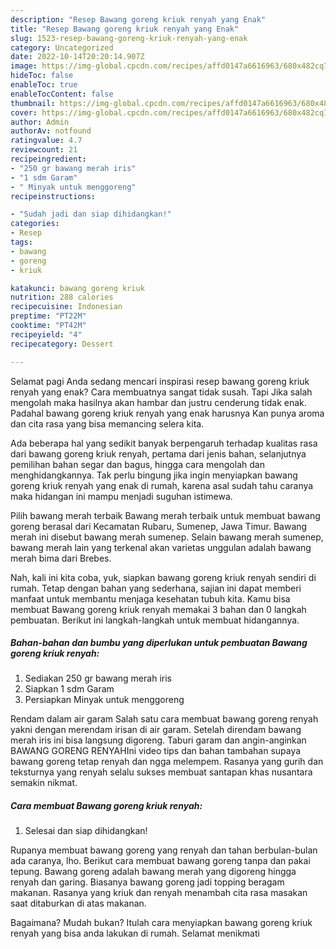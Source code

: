 ```yaml
---
description: "Resep Bawang goreng kriuk renyah yang Enak"
title: "Resep Bawang goreng kriuk renyah yang Enak"
slug: 1523-resep-bawang-goreng-kriuk-renyah-yang-enak
category: Uncategorized
date: 2022-10-14T20:20:14.907Z
image: https://img-global.cpcdn.com/recipes/affd0147a6616963/680x482cq70/bawang-goreng-kriuk-renyah-foto-resep-utama.jpg
hideToc: false
enableToc: true
enableTocContent: false
thumbnail: https://img-global.cpcdn.com/recipes/affd0147a6616963/680x482cq70/bawang-goreng-kriuk-renyah-foto-resep-utama.jpg
cover: https://img-global.cpcdn.com/recipes/affd0147a6616963/680x482cq70/bawang-goreng-kriuk-renyah-foto-resep-utama.jpg
author: Admin
authorAv: notfound
ratingvalue: 4.7
reviewcount: 21
recipeingredient:
- "250 gr bawang merah iris"
- "1 sdm Garam"
- " Minyak untuk menggoreng"
recipeinstructions:

- "Sudah jadi dan siap dihidangkan!"
categories:
- Resep
tags:
- bawang
- goreng
- kriuk

katakunci: bawang goreng kriuk 
nutrition: 288 calories
recipecuisine: Indonesian
preptime: "PT22M"
cooktime: "PT42M"
recipeyield: "4"
recipecategory: Dessert

---
```



Selamat pagi Anda sedang mencari inspirasi resep bawang goreng kriuk renyah yang enak? Cara membuatnya sangat tidak susah. Tapi Jika salah mengolah maka hasilnya akan hambar dan justru cenderung tidak enak. Padahal bawang goreng kriuk renyah yang enak harusnya Kan punya aroma dan cita rasa yang bisa memancing selera kita.


Ada beberapa hal yang sedikit banyak berpengaruh terhadap kualitas rasa dari bawang goreng kriuk renyah, pertama dari jenis bahan, selanjutnya pemilihan bahan segar dan bagus, hingga cara mengolah dan menghidangkannya. Tak perlu bingung jika ingin menyiapkan bawang goreng kriuk renyah yang enak di rumah, karena asal sudah tahu caranya maka hidangan ini mampu menjadi suguhan istimewa.

Pilih bawang merah terbaik Bawang merah terbaik untuk membuat bawang goreng berasal dari Kecamatan Rubaru, Sumenep, Jawa Timur. Bawang merah ini disebut bawang merah sumenep. Selain bawang merah sumenep, bawang merah lain yang terkenal akan varietas unggulan adalah bawang merah bima dari Brebes.


Nah, kali ini kita coba, yuk, siapkan bawang goreng kriuk renyah sendiri di rumah. Tetap dengan bahan yang sederhana, sajian ini dapat memberi manfaat untuk membantu menjaga kesehatan tubuh kita. Kamu bisa membuat Bawang goreng kriuk renyah memakai 3 bahan dan 0 langkah pembuatan. Berikut ini langkah-langkah untuk membuat hidangannya.

<!--inarticleads1-->

##### Bahan-bahan dan bumbu yang diperlukan untuk pembuatan Bawang goreng kriuk renyah:

1. Sediakan 250 gr bawang merah iris
1. Siapkan 1 sdm Garam
1. Persiapkan  Minyak untuk menggoreng


Rendam dalam air garam Salah satu cara membuat bawang goreng renyah yakni dengan merendam irisan di air garam. Setelah direndam bawang merah iris ini bisa langsung digoreng. Taburi garam dan angin-anginkan BAWANG GORENG RENYAHIni video tips dan bahan tambahan supaya bawang goreng tetap renyah dan ngga melempem. Rasanya yang gurih dan teksturnya yang renyah selalu sukses membuat santapan khas nusantara semakin nikmat. 

<!--inarticleads2-->

##### Cara membuat Bawang goreng kriuk renyah:


1. Selesai dan siap dihidangkan!

Rupanya membuat bawang goreng yang renyah dan tahan berbulan-bulan ada caranya, lho. Berikut cara membuat bawang goreng tanpa dan pakai tepung. Bawang goreng adalah bawang merah yang digoreng hingga renyah dan garing. Biasanya bawang goreng jadi topping beragam makanan. Rasanya yang kriuk dan renyah menambah cita rasa masakan saat ditaburkan di atas makanan. 

Bagaimana? Mudah bukan? Itulah cara menyiapkan bawang goreng kriuk renyah yang bisa anda lakukan di rumah. Selamat menikmati
